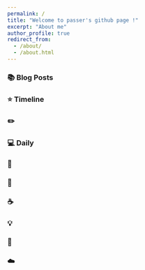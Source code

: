 ```yaml
---
permalink: /
title: "Welcome to passer's github page !"
excerpt: "About me"
author_profile: true
redirect_from:
  - /about/
  - /about.html
---
```


### 📚 Blog Posts
### ⭐️ Timeline
### ✏️ 
### 💻 Daily
### 🎨
### 💾
### ☕️
### 💡
### 🔧
### ☁️
